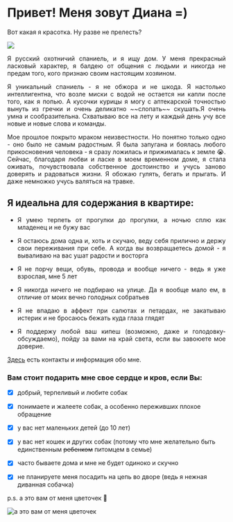 # **Привет! Меня зовут Диана =)**

Вот какая я красотка. Ну разве не прелесть? 

![](https://sun1-85.userapi.com/impg/2gxKjR5pM6BtJokSK5FzAPRxEl1XLcYgBQ-MDw/nDHypsw-Fx8.jpg?size=800x600&quality=95&sign=a4d9cc5256b75d8e8eddbff57d2b1561&type=album)

<p align="justify">Я русский охотничий спаниель, и я ищу дом. 
У меня прекрасный ласковый характер, я балдею от общения с людьми и никогда не предам того, кого признаю своим настоящим хозяином.</p>


<p align="justify">Я уникальный спаниель - я не обжора и не шкода. Я настолько интеллигентна, что возле миски с водой не остается ни капли после того, как я попью. А кусочки курицы я могу с аптекарской точностью вынуть из гречки и очень деликатно ~~слопать~~ скушать.Я очень умна и сообразительна. Схватываю все на лету и каждый день учу все новые и новые слова и команды.</p>

<p align="justify">Мое прошлое покрыто мраком неизвестности. Но понятно только одно - оно было не самым радостным. Я была запугана и боялась любого прикосновения человека - я сразу ложилась и прижималась к земле 😭. Сейчас, благодаря любви и ласке в моем временном доме, я стала оживать, почувствовала собственное достоинство и учусь заново доверять и радоваться жизни. Я обожаю гулять, бегать и прыгать. И даже немножко учусь валяться на травке.</p>


## **Я идеальна для содержания в квартире:**
- <p align="justify">Я умею терпеть от прогулки до прогулки, а ночью сплю как младенец и не бужу вас</p>
- <p align="justify">Я остаюсь дома одна и, хоть и скучаю, веду себя прилично и держу свои переживания при себе. А когда вы возвращаетесь домой - я вываливаю на вас ушат радости и восторга</p>
- <p align="justify">Я не порчу вещи, обувь, провода и вообще ничего - ведь я уже взрослая, мне 5 лет</p>
- <p align="justify">Я никогда ничего не подбираю на улице. Да я вообще мало ем, в отличие от моих вечно голодных собратьев</p>
- <p align="justify">Я не впадаю в аффект при салютах и петардах, не закатываю истерик и не бросаюсь бежать куда глаза глядят</p>
- <p align="justify">Я поддержу любой ваш кипеш (возможно, даже и голодовку-обсуждаемо), пойду за вами на край света, если вы завоюете мое доверие.</p>

[Здесь](https://vk.com/spanielco?w=wall-31758153_39531) есть контакты и информация обо мне.

 ### <p align="justify"> **Вам стоит подарить мне свое сердце и кров, если Вы:**</p>

- [x] добрый, терпеливый и любите собак
- [x] понимаете и жалеете собак, а особенно переживших плохое обращение
- [x] у вас нет маленьких детей (до 10 лет)
- [x] у вас нет кошек и других собак (потому что мне желательно быть единственным ~~ребенком~~ питомцем в семье)
- [x] часто бываете дома и мне не будет одиноко и скучно 
- [x] не планируете меня посадить на цепь во дворе (ведь я нежная диванная собачка)




p.s. а это вам от меня цветочек 🌺

![а это вам от меня цветочек](https://sun9-29.userapi.com/impg/-gA4OerQwlEBWdKPiGAiRGyslu1QJLCnf21TVg/kGmrfPD6B-c.jpg?size=410x346&quality=95&sign=305ac5e936c9407ee84b0a2693f57062&type=album "а это вам от меня цветочек")
